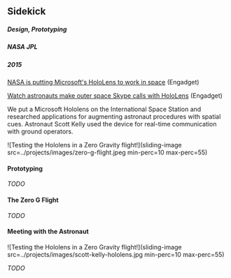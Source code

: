 ## Sidekick

##### Design, Prototyping

##### NASA JPL

##### 2015

[NASA is putting Microsoft's HoloLens to work in space](http://www.engadget.com/2015/06/25/nasa-microsoft-hololens-sidekick-iss/) (Engadget)

[Watch astronauts make outer space Skype calls with HoloLens](http://www.engadget.com/2016/03/11/iss-skype-call-video/) (Engadget)

We put a Microsoft Hololens on the International Space Station and researched applications for augmenting astronaut procedures with spatial cues. Astronaut Scott Kelly used the device for real-time communication with ground operators.

![Testing the Hololens in a Zero Gravity flight!](sliding-image src=../projects/images/zero-g-flight.jpeg min-perc=10 max-perc=55)

#### Prototyping
_TODO_

#### The Zero G Flight
_TODO_

#### Meeting with the Astronaut
![Testing the Hololens in a Zero Gravity flight!](sliding-image src=../projects/images/scott-kelly-hololens.jpg min-perc=10 max-perc=55)

_TODO_